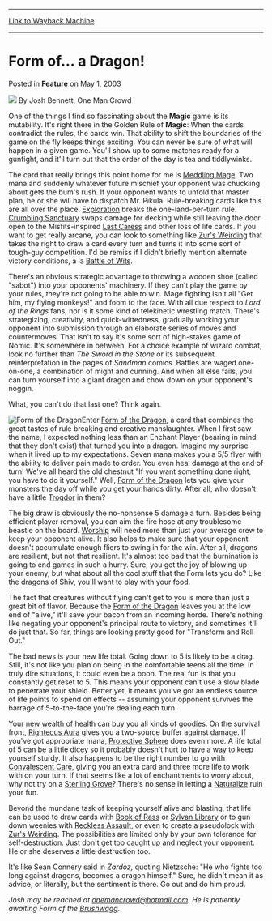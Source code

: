 
---
[Link to Wayback Machine](https://web.archive.org/web/20170512031132/http://magic.wizards.com/en/articles/archive/feature/form-%E2%80%A6-dragon-2003-05-01)

[_metadata_:author]:- "Josh Bennett"
[_metadata_:description]:- "One of the things I find so fascinating about the Magic game is its mutability. It's right there in the Golden Rule of Magic: When the cards contradict the rules, the cards win. That ability to shift the boundaries of the game on the fly keeps things exciting. You can never be sure of what will happen in a given game. You'll show up to some matches ready for a gunfight, and it'll turn out that the order of the day is tea and tiddlywinks."
[_metadata_:generator]:- "Drupal 7 (http://drupal.org)"
[_metadata_:node]:- "630386"
[_metadata_:publish_date]:- "2003-05-01"
[_metadata_:source]:- "div-main-content"
[_metadata_:title]:- "Form of… a Dragon!"
[_metadata_:wayback_capture_timestamp]:- "2017-05-12 03:11:32"
[_metadata_:wayback_raw_url]:- "https://web.archive.org/web/20170512031132id_/http://magic.wizards.com/en/articles/archive/feature/form-%E2%80%A6-dragon-2003-05-01"
[_metadata_:wayback_url]:- "http://magic.wizards.com/en/articles/archive/feature/form-%E2%80%A6-dragon-2003-05-01"
---


Form of… a Dragon!
==================



 Posted in **Feature**
 on May 1, 2003 






![](https://media.magic.wizards.com/styles/auth_small/public/generic-avatar-150_274.png)
By Josh Bennett, One Man Crowd











One of the things I find so fascinating about the ****Magic**** game is its mutability. It's right there in the Golden Rule of ****Magic****: When the cards contradict the rules, the cards win. That ability to shift the boundaries of the game on the fly keeps things exciting. You can never be sure of what will happen in a given game. You'll show up to some matches ready for a gunfight, and it'll turn out that the order of the day is tea and tiddlywinks. 


The card that really brings this point home for me is [Meddling Mage](http://gatherer.wizards.com/Pages/Card/Details.aspx?name=Meddling+Mage). Two mana and suddenly whatever future mischief your opponent was chuckling about gets the bum's rush. If your opponent wants to unfold that master plan, he or she will have to dispatch Mr. Pikula. Rule-breaking cards like this are all over the place. [Exploration](http://gatherer.wizards.com/Pages/Card/Details.aspx?name=Exploration) breaks the one-land-per-turn rule. [Crumbling Sanctuary](http://gatherer.wizards.com/Pages/Card/Details.aspx?name=Crumbling+Sanctuary) swaps damage for decking while still leaving the door open to the Misfits-inspired [Last Caress](http://gatherer.wizards.com/Pages/Card/Details.aspx?name=Last+Caress) and other loss of life cards. If you want to get really arcane, you can look to something like [Zur's Weirding](http://gatherer.wizards.com/Pages/Card/Details.aspx?name=Zur%27s+Weirding) that takes the right to draw a card every turn and turns it into some sort of tough-guy competition. I'd be remiss if I didn't briefly mention alternate victory conditions, à la [Battle of Wits](http://gatherer.wizards.com/Pages/Card/Details.aspx?name=Battle+of+Wits). 


There's an obvious strategic advantage to throwing a wooden shoe (called "sabot") into your opponents' machinery. If they can't play the game by your rules, they're not going to be able to win. Mage fighting isn't all "Get him, my flying monkeys!" and foom to the face. With all due respect to *Lord of the Rings* fans, nor is it some kind of telekinetic wrestling match. There's strategizing, creativity, and quick-wittedness, gradually working your opponent into submission through an elaborate series of moves and countermoves. That isn't to say it's some sort of high-stakes game of Nomic. It's somewhere in between. For a choice example of wizard combat, look no further than *The Sword in the Stone* or its subsequent reinterpretation in the pages of *Sandman* comics. Battles are waged one-on-one, a combination of might and cunning. And when all else fails, you can turn yourself into a giant dragon and chow down on your opponent's noggin. 


What, you can't do that last one? Think again. 


![Form of the Dragon](http://gatherer.wizards.com/Handlers/Image.ashx?type=card&name=Form+of+the+Dragon)Enter [Form of the Dragon](http://gatherer.wizards.com/Pages/Card/Details.aspx?name=Form+of+the+Dragon), a card that combines the great tastes of rule breaking and creative manslaughter. When I first saw the name, I expected nothing less than an Enchant Player (bearing in mind that they don't exist) that turned you into a dragon. Imagine my surprise when it lived up to my expectations. Seven mana makes you a 5/5 flyer with the ability to deliver pain made to order. You even heal damage at the end of turn! We've all heard the old chestnut "If you want something done right, you have to do it yourself." Well, [Form of the Dragon](http://gatherer.wizards.com/Pages/Card/Details.aspx?name=Form+of+the+Dragon) lets you give your monsters the day off while you get your hands dirty. After all, who doesn't have a little [Trogdor](http://www.homestarrunner.com/sbemail58.html) in them? 


The big draw is obviously the no-nonsense 5 damage a turn. Besides being efficient player removal, you can aim the fire hose at any troublesome beastie on the board. [Worship](http://gatherer.wizards.com/Pages/Card/Details.aspx?name=Worship) will need more than just your average crew to keep your opponent alive. It also helps to make sure that your opponent doesn't accumulate enough fliers to swing in for the win. After all, dragons are resilient, but not that resilient. It's almost too bad that the burnination is going to end games in such a hurry. Sure, you get the joy of blowing up your enemy, but what about all the cool stuff that the Form lets you do? Like the dragons of Shiv, you'll want to play with your food. 


The fact that creatures without flying can't get to you is more than just a great bit of flavor. Because the [Form of the Dragon](http://gatherer.wizards.com/Pages/Card/Details.aspx?&name=Form%2Bof%2Bthe%2BDragon) leaves you at the low end of "alive," it'll save your bacon from an incoming horde. There's nothing like negating your opponent's principal route to victory, and sometimes it'll do just that. So far, things are looking pretty good for "Transform and Roll Out." 


The bad news is your new life total. Going down to 5 is likely to be a drag. Still, it's not like you plan on being in the comfortable teens all the time. In truly dire situations, it could even be a boon. The real fun is that you constantly get reset to 5. This means your opponent can't use a slow blade to penetrate your shield. Better yet, it means you've got an endless source of life points to spend on effects -- assuming your opponent survives the barrage of 5-to-the-face you're dealing each turn. 


Your new wealth of health can buy you all kinds of goodies. On the survival front, [Righteous Aura](http://gatherer.wizards.com/Pages/Card/Details.aspx?name=Righteous+Aura) gives you a two-source buffer against damage. If you've got appropriate mana, [Protective Sphere](http://gatherer.wizards.com/Pages/Card/Details.aspx?name=Protective+Sphere) does even more. A life total of 5 can be a little dicey so it probably doesn't hurt to have a way to keep yourself sturdy. It also happens to be the right number to go with [Convalescent Care](http://gatherer.wizards.com/Pages/Card/Details.aspx?name=Convalescent+Care), giving you an extra card and three more life to work with on your turn. If that seems like a lot of enchantments to worry about, why not try on a [Sterling Grove](http://gatherer.wizards.com/Pages/Card/Details.aspx?name=Sterling+Grove)? There's no sense in letting a [Naturalize](http://gatherer.wizards.com/Pages/Card/Details.aspx?name=Naturalize) ruin your fun. 


Beyond the mundane task of keeping yourself alive and blasting, that life can be used to draw cards with [Book of Rass](http://gatherer.wizards.com/Pages/Card/Details.aspx?name=Book+of+Rass) or [Sylvan Library](http://gatherer.wizards.com/Pages/Card/Details.aspx?name=Sylvan+Library) or to gun down weenies with [Reckless Assault](http://gatherer.wizards.com/Pages/Card/Details.aspx?name=Reckless+Assault), or even to create a pseudolock with [Zur's Weirding](http://gatherer.wizards.com/Pages/Card/Details.aspx?name=Zur%27s+Weirding). The possibilities are limited only by your own tolerance for self-destruction. Just don't get too caught up and neglect your opponent. He or she deserves a little destruction too. 


It's like Sean Connery said in *Zardoz,* quoting Nietzsche: "He who fights too long against dragons, becomes a dragon himself." Sure, he didn't mean it as advice, or literally, but the sentiment is there. Go out and do him proud.


*Josh may be reached at onemancrowd@hotmail.com. He is patiently awaiting Form of the [Brushwagg](http://gatherer.wizards.com/Pages/Card/Details.aspx?name=Brushwagg).*







